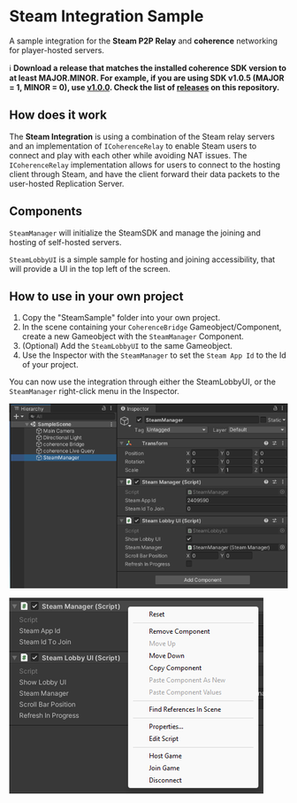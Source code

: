 # Steam Integration Sample

A sample integration for the **Steam P2P Relay** and **coherence** networking for player-hosted servers.

ℹ️ **Download a release that matches the installed coherence SDK version to at least MAJOR.MINOR. For example, if you are using SDK v1.0.5 (MAJOR = 1, MINOR = 0), use [v1.0.0](https://github.com/coherence/steam-integration-sample/releases/tag/v1.0.0). Check the list of [releases](https://github.com/coherence/steam-integration-sample/releases) on this repository.**

## How does it work

The **Steam Integration** is using a combination of the Steam relay servers and an implementation of `ICoherenceRelay` to enable Steam users to connect and play with each other while avoiding NAT issues.
The `ICoherenceRelay` implementation allows for users to connect to the hosting client through Steam, and have the client forward their data packets to the user-hosted Replication Server.

## Components

`SteamManager` will initialize the SteamSDK and manage the joining and hosting of self-hosted servers.

`SteamLobbyUI` is a simple sample for hosting and joining accessibility, that will provide a UI in the top left of the screen.

## How to use in your own project

1. Copy the "SteamSample" folder into your own project.
1. In the scene containing your `CoherenceBridge` Gameobject/Component, create a new Gameobject with the `SteamManager` Component.
1. (Optional) Add the `SteamLobbyUI` to the same Gameobject.
1. Use the Inspector with the `SteamManager` to set the `Steam App Id` to the Id of your project.

You can now use the integration through either the SteamLobbyUI, or the `SteamManager` right-click menu in the Inspector.

![Scene layout with SteamManager](/.github/images/scene-setup.png)

![SteamManager Context menu](/.github/images/steammanager-context-menu.png)
